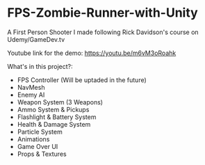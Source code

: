 # FPS-Zombie-Runner-with-Unity
A First Person Shooter I made following Rick Davidson's course on Udemy/GameDev.tv

Youtube link for the demo: https://youtu.be/m6vM3oRoahk

What's in this project?:
- FPS Controller (Will be uptaded in the future)
- NavMesh
- Enemy AI
- Weapon System (3 Weapons)
- Ammo System & Pickups
- Flashlight & Battery System
- Health & Damage System
- Particle System
- Animations
- Game Over UI
- Props & Textures
